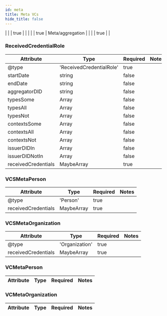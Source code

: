 ```yaml
---
id: meta
title: Meta VCs
hide_title: false
---
```


|  |  | true |  |
|  |  | true |  Meta/aggregation |
|  |  | true |  |

### ReceivedCredentialRole
| Attribute | Type | Required | Notes |
| ---       | ---   | ---       | --- |
| @type |  'ReceivedCredentialRole' | true |  |
| startDate |  string | false |  |
| endDate |  string | false |  |
| aggregatorDID |  string | false |  |
| typesSome |  Array<string> | false |  |
| typesAll |  Array<string> | false |  |
| typesNot |  Array<string> | false |  |
| contextsSome |  Array<string> | false |  |
| contextsAll |  Array<string> | false |  |
| contextsNot |  Array<string> | false |  |
| issuerDIDIn |  Array<string> | false |  |
| issuerDIDNotIn |  Array<string> | false |  |
| receivedCredentials |  MaybeArray<string or VCV1> | true |  |

### VCSMetaPerson
| Attribute | Type | Required | Notes |
| ---       | ---   | ---       | --- |
| @type |  'Person' | true |  |
| receivedCredentials |  MaybeArray<ReceivedCredentialRole> | true |  |

### VCSMetaOrganization
| Attribute | Type | Required | Notes |
| ---       | ---   | ---       | --- |
| @type |  'Organization' | true |  |
| receivedCredentials |  MaybeArray<ReceivedCredentialRole> | true |  |

### VCMetaPerson
| Attribute | Type | Required | Notes |
| ---       | ---   | ---       | --- |

### VCMetaOrganization
| Attribute | Type | Required | Notes |
| ---       | ---   | ---       | --- |
